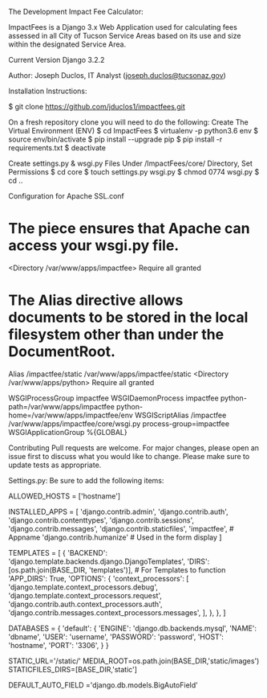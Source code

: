 The Development Impact Fee Calculator:

ImpactFees is a Django 3.x Web Application used for calculating fees assessed in all City of Tucson Service Areas based on its use and size within the designated Service Area.

Current Version Django 3.2.2 

Author:
    Joseph Duclos, IT Analyst (joseph.duclos@tucsonaz.gov)

Installation Instructions:

$ git clone https://github.com/jduclos1/impactfees.git

On a fresh repository clone you will need to do the following:
Create The Virtual Environment (ENV)
$ cd ImpactFees
$ virtualenv -p python3.6 env
$ source env/bin/activate
$ pip install --upgrade pip
$ pip install -r requirements.txt
$ deactivate

Create settings.py & wsgi.py Files Under /ImpactFees/core/ Directory, Set Permissions
$ cd core
$ touch settings.py wsgi.py
$ chmod 0774 wsgi.py
$ cd ..

Configuration for Apache SSL.conf
# The <Directory> piece ensures that Apache can access your wsgi.py file.
<Directory /var/www/apps/impactfee>
    <Files wsgi.py>
        Require all granted
    </Files>
</Directory> 

# The Alias directive allows documents to be stored in the local filesystem other than under the DocumentRoot. 
Alias /impactfee/static /var/www/apps/impactfee/static
<Directory /var/www/apps/python>
 Require all granted
</Directory>

WSGIProcessGroup impactfee
WSGIDaemonProcess impactfee python-path=/var/www/apps/impactfee python-home=/var/www/apps/impactfee/env
WSGIScriptAlias /impactfee /var/www/apps/impactfee/core/wsgi.py process-group=impactfee
WSGIApplicationGroup %{GLOBAL}

Contributing
Pull requests are welcome. For major changes, please open an issue first to discuss what you would like to change.
Please make sure to update tests as appropriate.


Settings.py: Be sure to add the following items:

ALLOWED_HOSTS = ['hostname']

INSTALLED_APPS = [
    'django.contrib.admin',
    'django.contrib.auth',
    'django.contrib.contenttypes',
    'django.contrib.sessions',
    'django.contrib.messages',
    'django.contrib.staticfiles',
    'impactfee',			# Appname
    'django.contrib.humanize'		# Used in the form display
]


TEMPLATES = [
    {
        'BACKEND': 'django.template.backends.django.DjangoTemplates',
        'DIRS': [os.path.join(BASE_DIR, 'templates')],			# For Templates to function
        'APP_DIRS': True,
        'OPTIONS': {
            'context_processors': [
                'django.template.context_processors.debug',
                'django.template.context_processors.request',
                'django.contrib.auth.context_processors.auth',
                'django.contrib.messages.context_processors.messages',
            ],
        },
    },
]




DATABASES = {
	'default': {
	'ENGINE': 'django.db.backends.mysql',
	'NAME': 'dbname',
	'USER': 'username',
	'PASSWORD': 'password',
	'HOST': 'hostname',
	'PORT': '3306',
	}
}

STATIC_URL='/static/'
MEDIA_ROOT=os.path.join(BASE_DIR,'static/images')
STATICFILES_DIRS=[BASE_DIR,'static']

DEFAULT_AUTO_FIELD ='django.db.models.BigAutoField'

